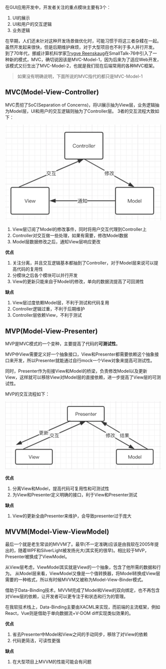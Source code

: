 在GUI应用开发中，开发者关注的重点模块主要有3个：
  1. UI的展示
  1. UI和用户的交互逻辑
  1. 业务逻辑

在早期，人们还未针对这种开发场景做优化时，可能习惯于将这三者杂糅在一起。虽然开发起来很快，但是后期维护麻烦，对于大型项目也不利于多人并行开发。
到了70年代，挪威计算机科学家[Trygve Reenskaug](https://en.wikipedia.org/wiki/Trygve_Reenskaug)在SmallTalk-76中引入了一种新的模式，MVC，确切说因该是MVC-Model-1，因为后来为了适应Web开发，该模式又衍生出了MVC-Model-2，也就是我们现在后端常用的各种MVC框架。

> 如果没有明确说明，下面所说的MVC指代的都只是MVC-Model-1

## MVC(Model-View-Controller)

MVC贯彻了SoC(Separation of Concerns)，将UI展示抽为View层，业务逻辑抽为Model层，UI和用户的交互逻辑则抽为了Controller层。
3者的交互流程大致如下：

![mvc interaction flow](../assets/mvc.png)

1. View层订阅了Model的修改事件，同时将用户交互代理到Controller上
1. Controller对交互做一些处理，如果有需要，修改Model数据
1. Model层数据修改之后，通知View层响应更改

**优点**
  1. 关注分离，并且交互逻辑基本都抽到了Controller，对于Model层来说可以提高代码的复用性
  1. 分模块之后各个模块可以并行开发
  1. View的更新只能来自于Model的修改，单向的数据流提高了可回溯性

**缺点**
  1. View层过度依赖Model层，不利于测试和代码复用
  1. Controller逻辑过重，不利于后期维护
  1. Controller层依赖View，不利于测试

## MVP(Model-View-Presenter)

MVP是MVC模式的一个变种，主要提高了代码的**可测试性**。

MVP中View需要定义好一个抽象接口，View和Presenter都需要依赖这个抽象接口来开发，所以Presenter就能通过自行mock一个View对象来提高可测试性。

同时，Presenter作为衔接View和Model的桥梁，负责修改Model以及更新View，这样就可以移除View对Model层的直接依赖，进一步提高了View层的可测试性。

MVP的交互流程如下：

![mvc interaction flow](../assets/mvp.png)

**优点**
  1. 分离View和Model，提高代码可复用性和可测试性
  1. 为View和Presenter定义明确的接口，利于View和Presenter测试

**缺点**
  1. View的更新全由Presenter来维护，会导致presenter过于庞大

## MVVM(Model-View-ViewModel)
最后一个就是老生常谈的MVVM了。最早(不一定准确)应该是由我软在2005年提出的，随着WPF和SilverLight被发扬光大(其实死的很早)。相比较于MVP，Presenter被换成了ViewModel。

从View层考虑，ViewModel其实就是View的一个抽象，包含了他所需的数据和行为。
从Model层来看，ViewModel又像是一个值转换器，将Model转换成View层需要的一种格式，所以有时候MVVM又被称为Model-View-Binder模式。

借助于Data-Binding技术，MVVM完成了Model和View的双向绑定，也不再包含对View层的依赖，让开发者可以更专注于和状态和行为的管理。

在我软技术栈上，Data-Binding主要由XACML来实现，而前端的主流框架，例如React，Vue则是借助于单向数据流+V-DOM diff实现类似效果的。

**优点**
  1. 省去Presenter中Model和View之间的手动同步，移除了对View的依赖
  1. 代码更简洁，可读性更强

**缺点**
  1. 在大型项目上MVVM的性能可能会有问题